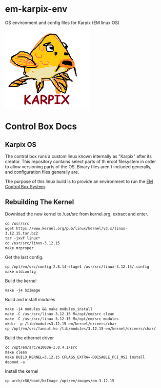 # em-karpix-env
OS environment and config files for Karpix (EM linux OS)

![logo](https://raw.githubusercontent.com/Ecotrust-Canada/em-karpix-env/master/root/karpix-logo.png)

# Control Box Docs 

## Karpix OS

The control box runs a custom linux known internally as "Karpix" after its creator. This repository contains select parts of th eroot filesystem in order to allow versioning parts of the OS. Binary files aren't included generally, and configuration files generally are.

The purpose of this linux build is to provide an environment to run the [EM Control Box System](https://github.com/Ecotrust-Canada/em-control-box).

## Rebuilding The Kernel

Download the new kernel to /usr/src from kernel.org, extract and enter.

```
cd /usr/src
wget https://www.kernel.org/pub/linux/kernel/v3.x/linux-3.12.15.tar.bz2
tar -jxvf linux*
cd /usr/src/linux-3.12.15
make mrproper
```

Get the last config.
```
cp /opt/em/src/config-2.8.14-stage1 /usr/src/linux-3.12.15/.config
make oldconfig
```

Build the kernel

```
make -j4 bzImage
```

Build and install modules 
```
make -j4 modules && make modules_install
make -C /usr/src/linux-3.12.15 M=/opt/em/src clean
make -C /usr/src/linux-3.12.15 M=/opt/em/src modules
mkdir -p /lib/modules3.12.15-em/kernel/drivers/char
cp /opt/em/src/fanout.ko /lib/modules/3.12.15-em/kernel/drivers/char/
```

Build the ethernet driver
```
cd /opt/em/src/e1000e-3.0.4.1/src
make clean
make BUILD_KERNEL=3.12.15 CFLAGS_EXTRA=-DDISABLE_PCI_MSI install
depmod -a
```
	
Install the kernel
```
cp arch/x86/boot/bzImage /opt/em/images/em-3.12.15
```
